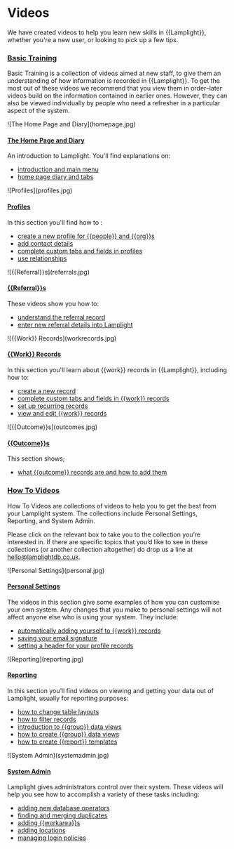 # Videos
We have created videos to help you learn new skills in {{Lamplight}}, whether you're a new user, or looking to pick up a few tips.

### [Basic Training](help/index/p/51.0.0)

Basic Training is a collection of videos aimed at new staff, to give them an understanding of how information is recorded in {{Lamplight}}. To get the most out of these videos we recommend that you view them in order–later videos build on the information contained in earlier ones. However, they can also be viewed individually by people who need a refresher in a particular aspect of the system.


<div class="pure-g">
<div class="pure-u-1-2">
![The Home Page and Diary](homepage.jpg)
</div>
<div class="pure-u-1-2">

#### [The Home Page and Diary](/help/index/p/51.1.0)

An introduction to Lamplight. You'll find explanations on:
- [introduction and main menu](/help/index/p/51.1.0)
- [home page diary and tabs](/help/index/p/51.1.1)

</div>
</div>

<div class="pure-g">
<div class="pure-u-1-2">
![Profiles](profiles.jpg)
</div>
<div class="pure-u-1-2">

#### [Profiles](/help/index/p/51.2.0)

In this section you'll find how to :
- [create a new profile for {{people}} and {{org}}s](/help/index/p/51.2.1)
- [add contact details](/help/index/p/51.2.2)
- [complete custom tabs and fields in profiles](/help/index/p/51.2.3)
- [use relationships](/help/index/p/51.2.4) 

</div>
</div>

<div class="pure-g">
<div class="pure-u-1-2">
![{{Referral}}s](referrals.jpg)
</div>
<div class="pure-u-1-2">

#### [{{Referral}}s](/help/index/p/51.3.0)

These videos show you how to:
- [understand the referral record](/help/index/p/51.3.1)
- [enter new referral details into Lamplight](/help/index/p/51.3.2) 

</div>
</div>

<div class="pure-g">
<div class="pure-u-1-2">
![{{Work}} Records](workrecords.jpg)
</div>
<div class="pure-u-1-2">

#### [{{Work}} Records](/help/index/p/51.4.0)

In this section you'll learn about {{work}} records in {{Lamplight}}, including how to:
- [create a new record](/help/index/p/51.4.1)
- [complete custom tabs and fields in {{work}} records](/help/index/p/51.4.2)
- [set up recurring records](/help/index/p/51.4.3)
- [view and edit {{work}} records](/help/index/p/51.4.4)

</div>
</div>

<div class="pure-g">
<div class="pure-u-1-2">
![{{Outcome}}s](outcomes.jpg)
</div>
<div class="pure-u-1-2">

#### [{{Outcome}}s](/help/index/p/51.5.0)

This section shows;
- [what {{outcome}} records are and how to add them](/help/index/p/51.5.1)

</div>
</div>
<div class="pure-g">
<div class="pure-u-1">

### [How To Videos](/help/index/p/52.0.0)

How To Videos are collections of videos to help you to get the best from your Lamplight system. The collections include Personal Settings, Reporting, and System Admin.

Please click on the relevant box to take you to the collection you’re interested in. If there are specific topics that you’d like to see in these collections (or another collection altogether) do drop us a line at [hello@lamplightdb.co.uk](mailto:hello@lamplightdb.co.uk).

</div>
</div>

<div class="pure-g">
<div class="pure-u-1-2">
![Personal Settings](personal.jpg)
</div>
<div class="pure-u-1-2">

#### [Personal Settings](/help/index/p/52.3.0)

The videos in this section give some examples of how you can customise your own system. Any changes that you make to personal settings will not affect anyone else who is using your system. They include:
- [automatically adding yourself to {{work}} records](/help/index/p/52.3.1)
- [saving your email signature](/help/index/p/52.3.2)
- [setting a header for your profile records](/help/index/p/52.3.3)

</div>
</div>

<div class="pure-g">
<div class="pure-u-1-2">
![Reporting](reporting.jpg)
</div>
<div class="pure-u-1-2">

#### [Reporting](/help/index/p/52.2.0)

In this section you’ll find videos on viewing and getting your data out of Lamplight, usually for reporting purposes:
- [how to change table layouts](/help/index/p/52.2.1)
- [how to filter records](/help/index/p/52.2.2)
- [introduction to {{group}} data views](/help/index/p/52.2.3)
- [how to create {{group}} data views](/help/index/p/52.2.4)
- [how to create {{report}} templates](/help/index/p/52.2.5)

</div>
</div>

<div class="pure-g">
<div class="pure-u-1-2">
![System Admin](systemadmin.jpg)
</div>
<div class="pure-u-1-2">

#### [System Admin](/help/index/p/52.1.0)

Lamplight gives administrators control over their system. These videos will help you see how to accomplish a variety of these tasks including: 
- [adding new database operators](/help/index/p/52.1.3)
- [finding and merging duplicates](/help/index/p/52.1.4)
- [adding {{workarea}}s](/help/index/p/52.1.2)
- [adding locations](/help/index/p/52.1.1)
- [managing login policies](/help/index/p/52.1.5)

</div>
</div>

